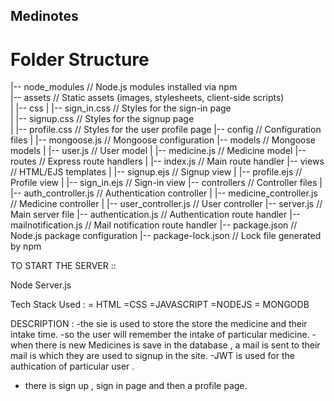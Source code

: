 ## Medinotes

# Folder Structure

|-- node_modules         // Node.js modules installed via npm    
|-- assets               // Static assets (images, stylesheets, client-side scripts)  
|    |-- css
|       |-- sign_in.css  // Styles for the sign-in page            
|       |-- signup.css   // Styles for the signup page   
|       |-- profile.css  // Styles for the user profile page
|-- config               // Configuration files
|   |-- mongoose.js      // Mongoose configuration
|-- models               // Mongoose models
|   |-- user.js          // User model
|   |-- medicine.js      // Medicine model
|-- routes               // Express route handlers
|   |-- index.js         // Main route handler
|-- views                // HTML/EJS templates
|   |-- signup.ejs       // Signup view
|   |-- profile.ejs      // Profile view
|   |-- sign_in.ejs      // Sign-in view
|-- controllers          // Controller files
|   |-- auth_controller.js     // Authentication controller
|   |-- medicine_controller.js // Medicine controller
|   |-- user_controller.js     // User controller
|-- server.js            // Main server file
|-- authentication.js    // Authentication route handler
|-- mailnotification.js  // Mail notification route handler
|-- package.json         // Node.js package configuration
|-- package-lock.json    // Lock file generated by npm


TO START THE SERVER ::

 Node Server.js

 Tech Stack Used :
 = HTML
 =CSS
 =JAVASCRIPT
=NODEJS
= MONGODB

DESCRIPTION :
-the sie is used to store the store the medicine and their intake time.
-so the user will remember the intake of particular medicine.
-when there is new Medicines is save in the database , a mail is sent to their mail is which they are used to signup in the site.
-JWT is used for the authication of particular user .
- there is sign up , sign in page and then a profile page.

  
